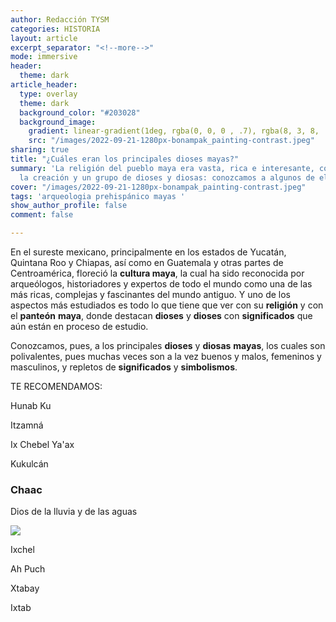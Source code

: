 ```yaml
---
author: Redacción TYSM
categories: HISTORIA
layout: article
excerpt_separator: "<!--more-->"
mode: immersive
header:
  theme: dark
article_header:
  type: overlay
  theme: dark
  background_color: "#203028"
  background_image:
    gradient: linear-gradient(1deg, rgba(0, 0, 0 , .7), rgba(8, 3, 8, .9))
    src: "/images/2022-09-21-1280px-bonampak_painting-contrast.jpeg"
sharing: true
title: "¿Cuáles eran los principales dioses mayas?"
summary: 'La religión del pueblo maya era vasta, rica e interesante, con mitos de
  la creación y un grupo de dioses y diosas: conozcamos a algunos de ellos'
cover: "/images/2022-09-21-1280px-bonampak_painting-contrast.jpeg"
tags: 'arqueologia prehispánico mayas '
show_author_profile: false
comment: false

---
```

En el sureste mexicano, principalmente en los estados de Yucatán, Quintana Roo y Chiapas, así como en Guatemala y otras partes de Centroamérica, floreció la **cultura maya**, la cual ha sido reconocida por arqueólogos, historiadores y expertos de todo el mundo como una de las más ricas, complejas y fascinantes del mundo antiguo. Y uno de los aspectos más estudiados es todo lo que tiene que ver con su **religión** y con el **panteón** **maya**, donde destacan **dioses** y **dioses** con **significados** que aún están en proceso de estudio.

Conozcamos, pues, a los principales **dioses** y **diosas** **mayas**, los cuales son polivalentes, pues muchas veces son a la vez buenos y malos, femeninos y masculinos, y repletos de **significados** y **simbolismos**.

TE RECOMENDAMOS:

Hunab Ku

Itzamná

Ix Chebel Ya'ax

Kukulcán

### Chaac

Dios de la lluvia y de las aguas

![](https://upload.wikimedia.org/wikipedia/commons/thumb/1/1d/Chac_%28La_Iglesia%2C_Chich%C3%A9n_Itz%C3%A1%29_2.JPG/1024px-Chac_%28La_Iglesia%2C_Chich%C3%A9n_Itz%C3%A1%29_2.JPG)

Ixchel

Ah Puch

Xtabay

Ixtab